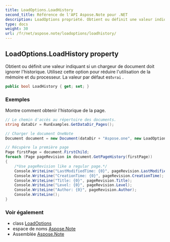 ```yaml
---
title: LoadOptions.LoadHistory
second_title: Référence de l'API Aspose.Note pour .NET
description: LoadOptions propriété. Obtient ou définit une valeur indiquant si un chargeur de document doit ignorer lhistorique. Utilisez cette option pour réduire lutilisation de la mémoire et du processeur. La valeur par défaut estvrai .
type: docs
weight: 30
url: /fr/net/aspose.note/loadoptions/loadhistory/
---
```

## LoadOptions.LoadHistory property

Obtient ou définit une valeur indiquant si un chargeur de document doit ignorer l'historique. Utilisez cette option pour réduire l'utilisation de la mémoire et du processeur. La valeur par défaut est`vrai` .

```csharp
public bool LoadHistory { get; set; }
```

### Exemples

Montre comment obtenir l'historique de la page.

```csharp
// Le chemin d'accès au répertoire des documents.
string dataDir = RunExamples.GetDataDir_Pages();

// Charger le document OneNote
Document document = new Document(dataDir + "Aspose.one", new LoadOptions { LoadHistory = true });

// Récupère la première page
Page firstPage = document.FirstChild;
foreach (Page pageRevision in document.GetPageHistory(firstPage))
{
    /*Use pageRevision like a regular page.*/
    Console.WriteLine("LastModifiedTime: {0}", pageRevision.LastModifiedTime);
    Console.WriteLine("CreationTime: {0}", pageRevision.CreationTime);
    Console.WriteLine("Title: {0}", pageRevision.Title);
    Console.WriteLine("Level: {0}", pageRevision.Level);
    Console.WriteLine("Author: {0}", pageRevision.Author);
    Console.WriteLine();
}
```

### Voir également

* class [LoadOptions](../)
* espace de noms [Aspose.Note](../../loadoptions/)
* Assemblée [Aspose.Note](../../../)


